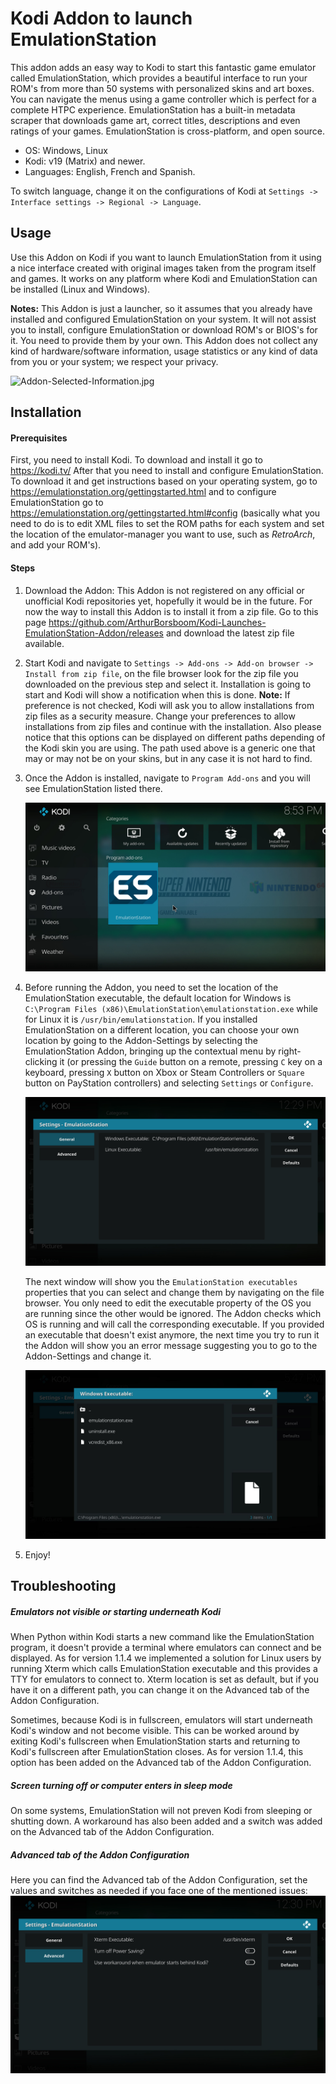 # Kodi Addon to launch EmulationStation
This addon adds an easy way to Kodi to start this fantastic game emulator called EmulationStation, which provides a beautiful interface to run your ROM's from more than 50 systems with personalized skins and art boxes. You can navigate the menus using a game controller which is perfect for a complete HTPC experience. EmulationStation has a built-in metadata scraper that downloads game art, correct titles, descriptions and even ratings of your games. EmulationStation is cross-platform, and open source.

* OS: Windows, Linux
* Kodi: v19 (Matrix) and newer.
* Languages: English, French and Spanish.

To switch language, change it on the configurations of Kodi at `Settings -> Interface settings -> Regional -> Language`.

## Usage
Use this Addon on Kodi if you want to launch EmulationStation from it using a nice interface created with original images taken from the program itself and games. It works on any platform where Kodi and EmulationStation can be installed (Linux and Windows).

**Notes:**
This Addon is just a launcher, so it assumes that you already have installed and configured EmulationStation on your system. It will not assist you to install, configure EmulationStation or download ROM's or BIOS's for it. You need to provide them by your own. This Addon does not collect any kind of hardware/software information, usage statistics or any kind of data from you or your system; we respect your privacy.


![Addon-Selected-Information.jpg](/script.kodi.launches.emulationstation/resources/addon-screenshots/Addon-Selected-Information.jpg)


## Installation

#### Prerequisites
First, you need to install Kodi. To download and install it go to https://kodi.tv/
After that you need to install and configure EmulationStation. To download it and get instructions based on your operating system, go to https://emulationstation.org/gettingstarted.html and to configure EmulationStation go to https://emulationstation.org/gettingstarted.html#config (basically what you need to do is to edit XML files to set the ROM paths for each system and set the location of the emulator-manager you want to use, such as *RetroArch*, and add your ROM's).

#### Steps
1. Download the Addon:
   This Addon is not registered on any official or unofficial Kodi repositories yet, hopefully it would be in the future. For now the way to install this Addon is to install it from a zip file.
   Go to this page https://github.com/ArthurBorsboom/Kodi-Launches-EmulationStation-Addon/releases and download the latest zip file available.

2. Start Kodi and navigate to `Settings -> Add-ons -> Add-on browser -> Install from zip file`, on the file browser look for the zip file you downloaded on the previous step and select it. Installation is going to start and Kodi will show a notification when this is done.
   **Note:** If preference is not checked, Kodi will ask you to allow installations from zip files as a security measure. Change your preferences to allow installations from zip files and continue with the installation. Also please notice that this options can be displayed on different paths depending of the Kodi skin you are using. The path used above is a generic one that may or may not be on your skins, but in any case it is not hard to find.

3. Once the Addon is installed, navigate to `Program Add-ons` and you will see EmulationStation listed there.   

   ![Addon-Selected.jpg](script.kodi.launches.emulationstation/resources/addon-screenshots/Addon-Selected.jpg)

4. Before running the Addon, you need to set the location of the EmulationStation executable, the default location for Windows is `C:\Program Files (x86)\EmulationStation\emulationstation.exe` while for Linux it is `/usr/bin/emulationstation`. If you installed EmulationStation on a different location, you can choose your own location by going to the Addon-Settings by selecting the EmulationStation Addon, bringing up the contextual menu by right-clicking it (or pressing the `Guide` button on a remote, pressing `C` key on a keyboard, pressing `X` button on Xbox or Steam Controllers or `Square` button on PayStation controllers) and selecting `Settings` or `Configure`.

   ![Addon-Settings.jpg](script.kodi.launches.emulationstation/resources/addon-screenshots/Addon-Settings.jpg)

   The next window will show you the `EmulationStation executables` properties that you can select and change them by navigating on the file browser. You only need to edit the executable property of the OS you are running since the other would be ignored. The Addon checks which OS is running and will call the corresponding executable. If you provided an executable that doesn't exist anymore, the next time you try to run it the Addon will show you an error message suggesting you to go to the Addon-Settings and change it.   

   ![Addon-Settings-Edit-Executable.jpg](script.kodi.launches.emulationstation/resources/addon-screenshots/Addon-Settings-Edit-Executable.jpg)

5. Enjoy!


## Troubleshooting

##### Emulators not visible or starting underneath Kodi
When Python within Kodi starts a new command like the EmulationStation program, it doesn't provide a terminal where emulators can connect and be displayed. As for version 1.1.4 we implemented a solution for Linux users by running Xterm which calls EmulationStation executable and this provides a TTY for emulators to connect to. Xterm location is set as default, but if you have it on a different path, you can change it on the Advanced tab of the Addon Configuration.

Sometimes, because Kodi is in fullscreen, emulators will start underneath Kodi's window and not become visible. This can be worked around by exiting Kodi's fullscreen when EmulationStation starts and returning to Kodi's fullscreen after EmulationStation closes. As for version 1.1.4, this option has been added on the Advanced tab of the Addon Configuration.

##### Screen turning off or computer enters in sleep mode
On some systems, EmulationStation will not preven Kodi from sleeping or shutting down. A workaround has also been added and a switch was added on the Advanced tab of the Addon Configuration.

##### Advanced tab of the Addon Configuration
Here you can find the Advanced tab of the Addon Configuration, set the values and switches as needed if you face one of the mentioned issues:
![Addon-Settings-Advance.jpg](script.kodi.launches.emulationstation/resources/addon-screenshots/Addon-Settings-Advance.jpg)
